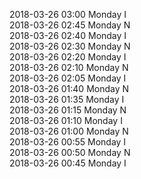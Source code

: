 2018-03-26 03:00 Monday  I  
2018-03-26 02:45 Monday  N  
2018-03-26 02:40 Monday  I  
2018-03-26 02:30 Monday  N  
2018-03-26 02:20 Monday  I  
2018-03-26 02:10 Monday  N  
2018-03-26 02:05 Monday  I  
2018-03-26 01:40 Monday  N  
2018-03-26 01:35 Monday  I  
2018-03-26 01:15 Monday  N  
2018-03-26 01:10 Monday  I  
2018-03-26 01:00 Monday  N  
2018-03-26 00:55 Monday  I  
2018-03-26 00:50 Monday  N  
2018-03-26 00:45 Monday  I  
